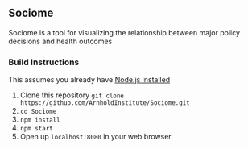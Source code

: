 Sociome
--------

Sociome is a tool for visualizing the relationship between major policy decisions and health outcomes


### Build Instructions

This assumes you already have [Node.js installed](https://nodejs.org/en/download/)

1. Clone this repository `git clone https://github.com/ArnholdInstitute/Sociome.git`
2. `cd Sociome`
3. `npm install`
4. `npm start`
5. Open up `localhost:8080` in your web browser

